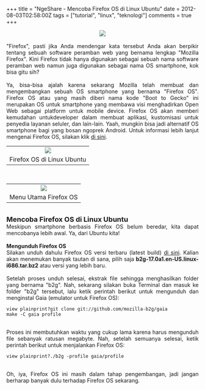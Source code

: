 +++
title = "NgeShare - Mencoba Firefox OS di Linux Ubuntu"
date = 2012-08-03T02:58:00Z
tags = ["tutorial", "linux", "teknologi"]
comments = true
+++

<center><img border="0" data-original-height="900" data-original-width="1600" src="https://4.bp.blogspot.com/-og1sfbT8iyw/W-t8R_mnYqI/AAAAAAAASM4/WG9P5Ye7X4YJX6ElA7cs8fuQWSpvSNCzgCLcBGAs/s1600/firefox-os.jpg" /></center><br />
<div style="text-align: justify;">"Firefox", pasti jika Anda mendengar kata tersebut Anda akan berpikir tentang sebuah software peramban web yang bernama lengkap "Mozilla Firefox". Kini Firefox tidak hanya digunakan sebagai sebuah nama software peramban web namun juga digunakan sebagai nama OS smartphone, kok bisa gitu sih?<br /><br />
Ya, bisa-bisa ajalah karena sekarang Mozilla telah membuat dan mengembangkan sebuah OS smartphone yang bernama "Firefox OS". Firefox OS atau yang masih diberi nama kode "Boot to Gecko" ini merupakan OS untuk smartphone yang membawa visi menghadirkan Open Web sebagai platform untuk mobile device. Firefox OS akan memberi kemudahan untukdeveloper dalam membuat aplikasi, kustomisasi untuk penyedia layanan seluler, dan lain-lain. Yaah, mungkin bisa jadi alternatif OS smartphone bagi yang bosan ngoprek Android. Untuk informasi lebih lanjut mengenai Firefox OS, silakan klik <a href="http://www.mozilla.org/en-US/b2g/">di sini</a>.<br />
<table cellpadding="0" cellspacing="0" class="tr-caption-container" style="margin-left: auto; margin-right: auto; text-align: left;"><tbody><tr><td style="text-align: center;"><img src="https://2.bp.blogspot.com/-vMirH_cOp2Q/UAkna9SreRI/AAAAAAAAEC8/OQ00MNC0NK0/s1600/Selection_332.png" style="margin-left: auto; margin-right: auto;" /></td></tr><tr><td class="tr-caption" style="text-align: center;">Firefox OS di Linux Ubuntu</td></tr></tbody></table><br />
<table cellpadding="0" cellspacing="0" class="tr-caption-container" style="margin-left: auto; margin-right: auto; text-align: left;"><tbody><tr><td style="text-align: center;"><img src="https://3.bp.blogspot.com/-pZOPSQZEf4o/UAksOPs-Y5I/AAAAAAAAEDI/pK7qtC4X-jw/s1600/Selection_333.png" style="margin-left: auto; margin-right: auto;" /></td></tr><tr><td class="tr-caption" style="text-align: center;">Menu Utama Firefox OS</td></tr></tbody></table><br />
<span style="font-size: large;"><b>Mencoba Firefox OS di Linux Ubuntu</b></span><br />
Meskipun smartphone berbasis Firefox OS belum beredar, kita dapat mencobanya lebih awal. Ya, dari Ubuntu kita!<br /><br />
<b>Mengunduh Firefox OS</b><br />
Silakan unduh dahulu Firefox OS versi terbaru (latest build) <a href="http://ftp.mozilla.org/pub/mozilla.org/b2g/nightly/latest-mozilla-central/">di sini</a>. Kalian akan menemukan banyak tautan di sana, pilih saja <span style="background-color: #f3f3f3;"><b>b2g-17.0a1.en-US.linux-i686.tar.bz2</b></span> atau versi yang lebih baru.<br /><br />
Setelah proses unduh selesai, ekstrak file sehingga menghasilkan folder yang bernama "b2g". Nah, sekarang silakan buka Terminal dan masuk ke folder "b2g" tersebut, lalu ketik perintah berikut untuk mengunduh dan menginstal Gaia (emulator untuk Firefox OS):<br />
<pre><code>view plainprint?git clone git://github.com/mozilla-b2g/gaia<br />make -C gaia profile</code></pre><br />
Proses ini membutuhkan waktu yang cukup lama karena harus mengunduh file sebanyak ratusan megabyte. Nah, setelah semuanya selesai, ketik perintah berikut untuk menjalankan Firefox OS:<br />
<pre><code>view plainprint?./b2g -profile gaia/profile</code></pre><br />
Oh, iya, Firefox OS ini masih dalam tahap pengembangan, jadi jangan berharap banyak dulu terhadap Firefox OS sekarang.</div>
